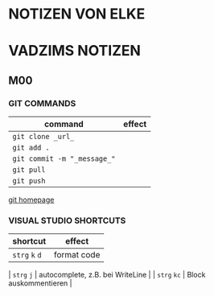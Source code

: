 # NOTIZEN VON ELKE
# VADZIMS NOTIZEN

## M00

### GIT COMMANDS

| command | effect |
| --------- | --------|
| `git clone _url_` | |
| `git add .` | |
| `git commit -m "_message_"` |     |
| `git pull` |   |
| `git push`  |   |

[git homepage](https://git-scm.com)

### VISUAL STUDIO SHORTCUTS

| shortcut | effect |
| ------- | ------ |
| `strg` `k` `d` | format code |

| `strg` `j` | autocomplete, z.B. bei WriteLine |
| `strg` `kc` | Block auskommentieren |


